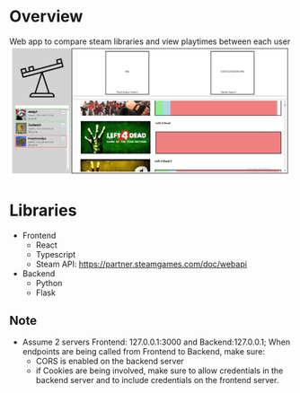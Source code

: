 # Overview

Web app to compare steam libraries and view playtimes between each user
![alt text](image.png)

# Libraries
- Frontend
    - React
    - Typescript
    - Steam API: https://partner.steamgames.com/doc/webapi
- Backend
    - Python
    - Flask



## Note
- Assume 2 servers Frontend: 127.0.0.1:3000 and Backend:127.0.0.1; When endpoints are being called from Frontend to Backend, make sure: 
    - CORS is enabled on the backend server
    - if Cookies are being involved, make sure to allow credentials in the backend server and to include credentials on the frontend server.  